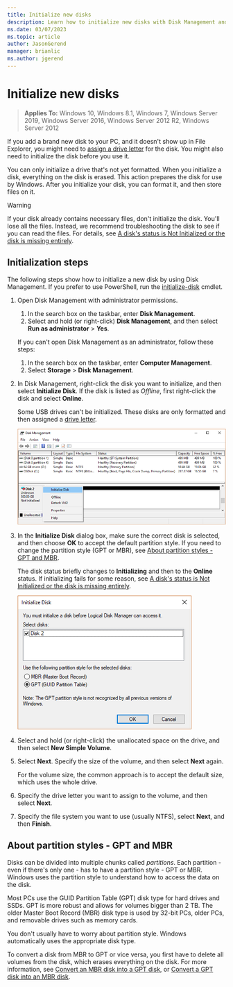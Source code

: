 ```yaml
---
title: Initialize new disks
description: Learn how to initialize new disks with Disk Management and get them ready to use. Also access links for troubleshooting.
ms.date: 03/07/2023
ms.topic: article
author: JasonGerend
manager: brianlic
ms.author: jgerend
---
```


# Initialize new disks

> **Applies To:** Windows 10, Windows 8.1, Windows 7, Windows Server 2019, Windows Server 2016, Windows Server 2012 R2, Windows Server 2012

If you add a brand new disk to your PC, and it doesn't show up in File Explorer, you might need to [assign a drive letter](change-a-drive-letter.md) for the disk. You might also need to initialize the disk before you use it.

You can only initialize a drive that's not yet formatted. When you initialize a disk, everything on the disk is erased. This action prepares the disk for use by Windows. After you initialize your disk, you can format it, and then store files on it.

> [!WARNING]
> If your disk already contains necessary files, don't initialize the disk. You'll lose all the files. Instead, we recommend troubleshooting the disk to see if you can read the files. For details, see [A disk's status is Not Initialized or the disk is missing entirely](troubleshooting-disk-management.md#disks-that-are-missing-or-not-initialized-plus-general-troubleshooting-steps).

## Initialization steps

The following steps show how to initialize a new disk by using Disk Management. If you prefer to use PowerShell, run the [initialize-disk](/powershell/module/storage/initialize-disk) cmdlet.

1. Open Disk Management with administrator permissions.

   1. In the search box on the taskbar, enter **Disk Management**.
   1. Select and hold (or right-click) **Disk Management**, and then select **Run as administrator** > **Yes**.
   
   If you can't open Disk Management as an administrator, follow these steps:
   
   1. In the search box on the taskbar, enter **Computer Management**.
   1. Select **Storage** > **Disk Management**.

1. In Disk Management, right-click the disk you want to initialize, and then select **Initialize Disk**. If the disk is listed as *Offline*, first right-click the disk and select **Online**.

   Some USB drives can't be initialized. These disks are only formatted and then assigned a [drive letter](change-a-drive-letter.md).

   ![Screenshot that shows Disk Management for an unformatted disk with the Initialize Disk shortcut menu displayed.](media/uninitialized-disk.PNG)

1. In the **Initialize Disk** dialog box, make sure the correct disk is selected, and then choose **OK** to accept the default partition style. If you need to change the partition style (GPT or MBR), see [About partition styles - GPT and MBR](#about-partition-styles---gpt-and-mbr).

   The disk status briefly changes to **Initializing** and then to the **Online** status. If initializing fails for some reason, see [A disk's status is Not Initialized or the disk is missing entirely](troubleshooting-disk-management.md#disks-that-are-missing-or-not-initialized-plus-general-troubleshooting-steps).

   ![Screenshot that shows the Initialize Disk dialog box with the GPT partition style selected.](media/initialize-disk.PNG)

1. Select and hold (or right-click) the unallocated space on the drive, and then select **New Simple Volume**. 

1. Select **Next**. Specify the size of the volume, and then select **Next** again.

   For the volume size, the common approach is to accept the default size, which uses the whole drive.

1. Specify the drive letter you want to assign to the volume, and then select **Next**.

1. Specify the file system you want to use (usually NTFS), select **Next**, and then **Finish**.

## About partition styles - GPT and MBR

Disks can be divided into multiple chunks called _partitions_. Each partition - even if there's only one - has to have a partition style - GPT or MBR. Windows uses the partition style to understand how to access the data on the disk. 

Most PCs use the GUID Partition Table (GPT) disk type for hard drives and SSDs. GPT is more robust and allows for volumes bigger than 2 TB. The older Master Boot Record (MBR) disk type is used by 32-bit PCs, older PCs, and removable drives such as memory cards.

You don't usually have to worry about partition style. Windows automatically uses the appropriate disk type.

To convert a disk from MBR to GPT or vice versa, you first have to delete all volumes from the disk, which erases everything on the disk. For more information, see [Convert an MBR disk into a GPT disk](change-an-mbr-disk-into-a-gpt-disk.md), or [Convert a GPT disk into an MBR disk](change-a-gpt-disk-into-an-mbr-disk.md).